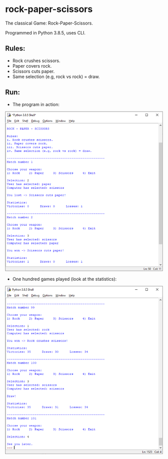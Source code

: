 # rock-paper-scissors
The classical Game: Rock-Paper-Scissors.

Programmed in Python 3.8.5, uses CLI. 

## Rules:
- Rock crushes scissors.
- Paper covers rock.
- Scissors cuts paper.
- Same selection (e.g, rock vs rock) = draw.

## Run:
- The program in action:
<p align="center"> <img src="https://github.com/irving-rs/rock-paper-scissors.py/blob/master/Program_Execution_1.png"> </p>

- One hundred games played (look at the statistics):
<p align="center"> <img src="https://github.com/irving-rs/rock-paper-scissors.py/blob/master/Program_Execution_2.png"> </p>
